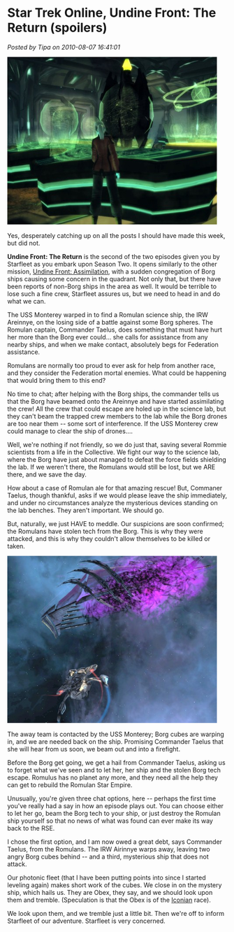 # Star Trek Online, Undine Front: The Return (spoilers)

*Posted by Tipa on 2010-08-07 16:41:01*

[![](../../../uploads/2010/08/GameClient-2010-08-06-20-22-16-69-480x383.jpg "Inside a Romulan research lab")](../../../uploads/2010/08/GameClient-2010-08-06-20-22-16-69.jpg)

Yes, desperately catching up on all the posts I should have made this week, but did not.

**Undine Front: The Return** is the second of the two episodes given you by Starfleet as you embark upon Season Two. It opens similarly to the other mission, [Undine Front: Assimilation](../../../index.php/2010/07/29/star-trek-online-assimilation/), with a sudden congregation of Borg ships causing some concern in the quadrant. Not only that, but there have been reports of non-Borg ships in the area as well. It would be terrible to lose such a fine crew, Starfleet assures us, but we need to head in and do what we can.

The USS Monterey warped in to find a Romulan science ship, the IRW Areinnye, on the losing side of a battle against some Borg spheres. The Romulan captain, Commander Taelus, does something that must have hurt her more than the Borg ever could... she calls for assistance from any nearby ships, and when we make contact, absolutely begs for Federation assistance.

Romulans are normally too proud to ever ask for help from another race, and they consider the Federation mortal enemies. What could be happening that would bring them to this end?



No time to chat; after helping with the Borg ships, the commander tells us that the Borg have beamed onto the Areinnye and have started assimilating the crew! All the crew that could escape are holed up in the science lab, but they can't beam the trapped crew members to the lab while the Borg drones are too near them -- some sort of interference. If the USS Monterey crew could manage to clear the ship of drones....

Well, we're nothing if not friendly, so we do just that, saving several Rommie scientists from a life in the Collective. We fight our way to the science lab, where the Borg have just about managed to defeat the force fields shielding the lab. If we weren't there, the Romulans would still be lost, but we ARE there, and we save the day.

How about a case of Romulan ale for that amazing rescue! But, Commaner Taelus, though thankful, asks if we would please leave the ship immediately, and under no circumstances analyze the mysterious devices standing on the lab benches. They aren't important. We should go.

But, naturally, we just HAVE to meddle. Our suspicions are soon confirmed; the Romulans have stolen tech from the Borg. This is why they were attacked, and this is why they couldn't allow themselves to be killed or taken.

[![](../../../uploads/2010/08/GameClient-2010-08-06-20-26-11-35-480x382.jpg "An Obex ship watches, but does not attack")](../../../uploads/2010/08/GameClient-2010-08-06-20-26-11-35.jpg)

The away team is contacted by the USS Monterey; Borg cubes are warping in, and we are needed back on the ship. Promising Commander Taelus that she will hear from us soon, we beam out and into a firefight.

Before the Borg get going, we get a hail from Commander Taelus, asking us to forget what we've seen and to let her, her ship and the stolen Borg tech escape. Romulus has no planet any more, and they need all the help they can get to rebuild the Romulan Star Empire.

Unusually, you're given three chat options, here -- perhaps the first time you've really had a say in how an episode plays out. You can choose either to let her go, beam the Borg tech to your ship, or just destroy the Romulan ship yourself so that no news of what was found can ever make its way back to the RSE.

I chose the first option, and I am now owed a great debt, says Commander Taelus, from the Romulans. The IRW Airinnye warps away, leaving two angry Borg cubes behind -- and a third, mysterious ship that does not attack.

Our photonic fleet (that I have been putting points into since I started leveling again) makes short work of the cubes. We close in on the mystery ship, which hails us. They are Obex, they say, and we should look upon them and tremble. (Speculation is that the Obex is of the [Iconian](http://stowiki.org/Obex) race).

We look upon them, and we tremble just a little bit. Then we're off to inform Starfleet of our adventure. Starfleet is very concerned.


